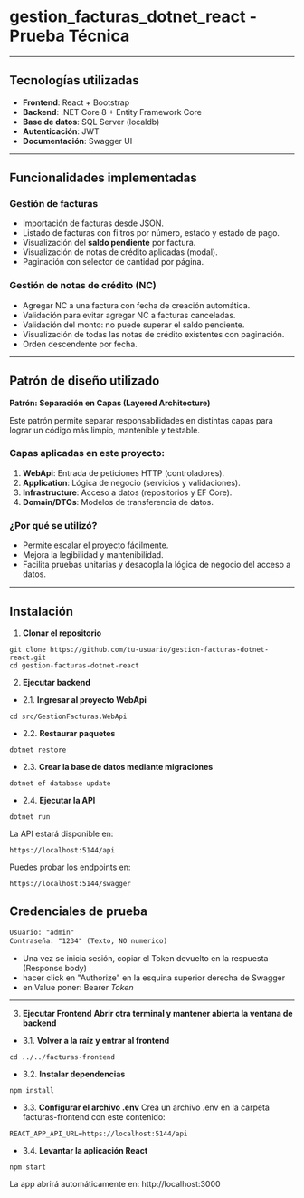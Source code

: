 # gestion_facturas_dotnet_react - Prueba Técnica
---

## Tecnologías utilizadas

- **Frontend**: React + Bootstrap
- **Backend**: .NET Core 8 + Entity Framework Core
- **Base de datos**: SQL Server (localdb)
- **Autenticación**: JWT
- **Documentación**: Swagger UI

---

## Funcionalidades implementadas

### Gestión de facturas
- Importación de facturas desde JSON.
- Listado de facturas con filtros por número, estado y estado de pago.
- Visualización del **saldo pendiente** por factura.
- Visualización de notas de crédito aplicadas (modal).
- Paginación con selector de cantidad por página.

### Gestión de notas de crédito (NC)
- Agregar NC a una factura con fecha de creación automática.
- Validación para evitar agregar NC a facturas canceladas.
- Validación del monto: no puede superar el saldo pendiente.
- Visualización de todas las notas de crédito existentes con paginación.
- Orden descendente por fecha.

---

## Patrón de diseño utilizado

**Patrón: Separación en Capas (Layered Architecture)**

Este patrón permite separar responsabilidades en distintas capas para lograr un código más limpio, mantenible y testable.

### Capas aplicadas en este proyecto:

1. **WebApi**: Entrada de peticiones HTTP (controladores).
2. **Application**: Lógica de negocio (servicios y validaciones).
3. **Infrastructure**: Acceso a datos (repositorios y EF Core).
4. **Domain/DTOs**: Modelos de transferencia de datos.

### ¿Por qué se utilizó?

- Permite escalar el proyecto fácilmente.
- Mejora la legibilidad y mantenibilidad.
- Facilita pruebas unitarias y desacopla la lógica de negocio del acceso a datos.

---

## Instalación
1. **Clonar el repositorio**
```
git clone https://github.com/tu-usuario/gestion-facturas-dotnet-react.git
cd gestion-facturas-dotnet-react
```
2. **Ejecutar backend**
- 2.1. **Ingresar al proyecto WebApi**
```
cd src/GestionFacturas.WebApi
```
- 2.2. **Restaurar paquetes**
```
dotnet restore
```
- 2.3. **Crear la base de datos mediante migraciones**
```
dotnet ef database update
```
- 2.4. **Ejecutar la API**
```
dotnet run
```

La API estará disponible en:
```
https://localhost:5144/api
```

Puedes probar los endpoints en:
```
https://localhost:5144/swagger
```

## Credenciales de prueba

```txt
Usuario: "admin"
Contraseña: "1234" (Texto, NO numerico)
```
- Una vez se inicia sesión, copiar el Token devuelto en la respuesta (Response body)
- hacer click en "Authorize" en la esquina superior derecha de Swagger
- en Value poner: Bearer *Token* 

---

3. **Ejecutar Frontend**
   **Abrir otra terminal y mantener abierta la ventana de backend**
- 3.1. **Volver a la raíz y entrar al frontend**
```
cd ../../facturas-frontend
```
- 3.2. **Instalar dependencias**
```
npm install
```
- 3.3. **Configurar el archivo .env**
Crea un archivo .env en la carpeta facturas-frontend con este contenido:
```
REACT_APP_API_URL=https://localhost:5144/api
```
- 3.4. **Levantar la aplicación React**
```
npm start
```

La app abrirá automáticamente en:
http://localhost:3000

